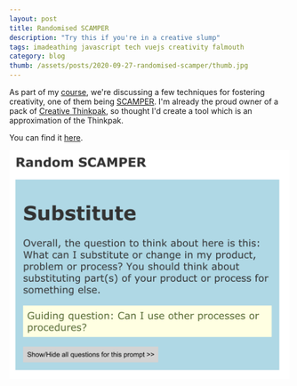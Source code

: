 ```yaml
---
layout: post
title: Randomised SCAMPER
description: "Try this if you're in a creative slump"
tags: imadeathing javascript tech vuejs creativity falmouth
category: blog
thumb: /assets/posts/2020-09-27-randomised-scamper/thumb.jpg
---
```


As part of my [course](/tags#falmouth), we're discussing a few techniques for fostering creativity, one of them being [SCAMPER](https://www.interaction-design.org/literature/article/learn-how-to-use-the-best-ideation-methods-scamper). I'm already the proud owner of a pack of [Creative Thinkpak](https://www.penguinrandomhouse.com/books/198258/thinkpak-by-michael-michalko/), so thought I'd create a tool which is an approximation of the Thinkpak. 

You can find it [here](https://juanuys.com/scamper/).

<!-- ![Example SCAMPER randomisation](/assets/posts/2020-09-27-randomised-scamper/example.png) -->

<img src="/assets/posts/2020-09-27-randomised-scamper/example.png" alt="Example SCAMPER randomisation" width="512">